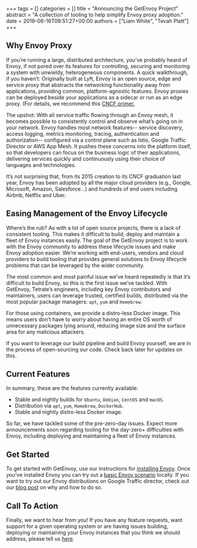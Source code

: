 +++
tags = []
categories = []
title = "Announcing the GetEnvoy Project"
abstract = "A collection of tooling to help simplify Envoy proxy adoption."
date = 2019-06-16T09:51:27+00:00
authors = ["Liam White", "Tevah Platt"]
+++

## Why Envoy Proxy ##

If you’re running a large, distributed architecture, you’ve probably heard of Envoy, if not pored over its features for controlling, securing and monitoring a system with unwieldy, heterogeneous components. 
A quick walkthrough, if you haven’t: Originally built at Lyft, Envoy is an open source, edge and service proxy that abstracts the networking functionality away from applications, providing common, platform-agnostic features. Envoy proxies can be deployed beside your applications as a sidecar or run as an edge proxy. (For details, we recommend this [CNCF primer.](https://www.cncf.io/project-faq/envoy/)

The upshot: With all service traffic flowing through an Envoy mesh, it becomes possible to consistently control and observe what’s going on in your network. Envoy handles most network features-- service discovery, access logging, metrics monitoring, tracing, authentication and authorization-- configured via a control plane such as Istio, Google Traffic Director or AWS App Mesh. It pushes these concerns into the platform itself, so that developers can focus on the business logic of their applications, delivering services quickly and continuously using their choice of languages and technologies. 

It’s not surprising that, from its 2015 creation to its CNCF graduation last year, Envoy has been adopted by all the major cloud providers (e.g., Google, Microsoft, Amazon, Salesforce…) and hundreds of end users including Airbnb, Netflix and Uber.

## Easing Management of the Envoy Lifecycle ##

Where’s the rub? As with a lot of open source projects, there is a lack of consistent tooling. This makes it difficult to build, deploy and maintain a fleet of Envoy instances easily. The goal of the GetEnvoy project is to work with the Envoy community to address these lifecycle issues and make Envoy adoption easier. We’re working with end-users, vendors and cloud providers to build tooling that provides general solutions to Envoy lifecycle problems that can be leveraged by the wider community.

The most common and most painful issue we’ve heard repeatedly is that it’s difficult to build Envoy, so this is the first issue we’ve tackled. With GetEnvoy, Tetrate’s engineers, including key Envoy contributors and maintainers, users can leverage trusted, certified builds, distributed via the most popular package managers: `apt`, `yum` and `Homebrew`.

For those using containers, we provide a distro-less Docker image. This means users don’t have to worry about having an entire OS worth of unnecessary packages lying around, reducing image size and the surface area for any malicious attackers.

If you want to leverage our build pipeline and build Envoy yourself, we are in the process of open-sourcing our code. Check back later for updates on this.

## Current Features ##

In summary, these are the features currently available:

- Stable and nightly builds for `Ubuntu`, `Debian`, `CentOS` and `macOS`.
- Distribution via `apt`, `yum`, `Homebrew`, `DockerHub`.
- Stable and nightly distro-less Docker image.

So far, we have tackled some of the pre-zero-day issues. Expect more announcements soon regarding tooling for the day-zero+ difficulties with Envoy, including deploying and maintaining a fleet of Envoy instances.

## Get Started ##

To get started with GetEnvoy, use our instructions for [installing Envoy](/platforms). Once you’ve installed Envoy you can try out a [basic Envoy scenario](/tutorials/envoy/getting-started/front-proxy/) locally. If you want to try out our Envoy distributions on Google Traffic director, check out our [blog post](/blog/using-getenvoy-with-traffic-director/) on why and how to do so.

## Call To Action ##

Finally, we want to hear from you! If you have any feature requests, want support for a given operating system or are having issues building, deploying or maintaining your Envoy instances that you think we should address, please tell us [here](https://github.com/tetratelabs/getenvoy/issues/new/choose).
